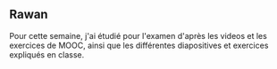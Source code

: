 ## Rawan
Pour cette semaine, j'ai étudié pour l'examen d'après les videos et les exercices de MOOC, ainsi que les différentes diapositives et exercices expliqués en classe.
